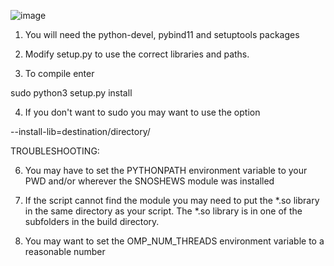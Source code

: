 ![image](https://github.com/SNEWS2/SNOSHEWS/assets/44247426/b7afb17b-b242-404e-ba54-d6a0fd447257)

1) You will need the python-devel, pybind11 and setuptools packages

2) Modify setup.py to use the correct libraries and paths. 

3) To compile enter 

sudo python3 setup.py install 

4) If you don't want to sudo you may want to use the option

--install-lib=destination/directory/

TROUBLESHOOTING:

6) You may have to set the PYTHONPATH environment variable to your PWD
   and/or wherever the SNOSHEWS module was installed

7) If the script cannot find the module you may need to put the *.so library in the same directory
   as your script. The *.so library is in one of the subfolders in the build directory. 

9) You may want to set the OMP_NUM_THREADS environment variable to a reasonable number


